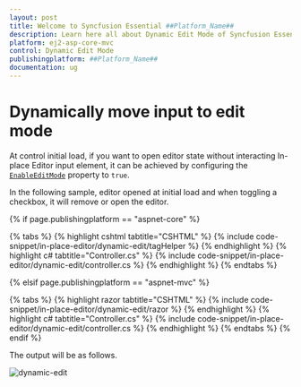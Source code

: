 ```yaml
---
layout: post
title: Welcome to Syncfusion Essential ##Platform_Name##
description: Learn here all about Dynamic Edit Mode of Syncfusion Essential ##Platform_Name## widgets based on HTML5 and jQuery.
platform: ej2-asp-core-mvc
control: Dynamic Edit Mode
publishingplatform: ##Platform_Name##
documentation: ug
---
```



# Dynamically move input to edit mode

At control initial load, if you want to open editor state without interacting In-place Editor input element, it can be achieved by configuring the [`EnableEditMode`](https://help.syncfusion.com/cr/aspnetcore-js2/Syncfusion.EJ2.InPlaceEditor.InPlaceEditor.html#Syncfusion_EJ2_InPlaceEditor_InPlaceEditor_EnableEditMode) property to `true`.

In the following sample, editor opened at initial load and when toggling a checkbox, it will remove or open the editor.

{% if page.publishingplatform == "aspnet-core" %}

{% tabs %}
{% highlight cshtml tabtitle="CSHTML" %}
{% include code-snippet/in-place-editor/dynamic-edit/tagHelper %}
{% endhighlight %}
{% highlight c# tabtitle="Controller.cs" %}
{% include code-snippet/in-place-editor/dynamic-edit/controller.cs %}
{% endhighlight %}
{% endtabs %}

{% elsif page.publishingplatform == "aspnet-mvc" %}

{% tabs %}
{% highlight razor tabtitle="CSHTML" %}
{% include code-snippet/in-place-editor/dynamic-edit/razor %}
{% endhighlight %}
{% highlight c# tabtitle="Controller.cs" %}
{% include code-snippet/in-place-editor/dynamic-edit/controller.cs %}
{% endhighlight %}
{% endtabs %}
{% endif %}



The output will be as follows.

![dynamic-edit](../../in-place-editor/images/dynamic-edit.PNG)